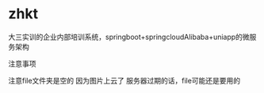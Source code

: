 # zhkt
大三实训的企业内部培训系统，springboot+springcloudAlibaba+uniapp的微服务架构

注意事项

注意file文件夹是空的
因为图片上云了
服务器过期的话，file可能还是要用的
